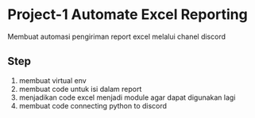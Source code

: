 # Project-1 Automate Excel Reporting
Membuat automasi pengiriman report excel melalui chanel discord
## Step
1. membuat virtual env
2. membuat code untuk isi dalam report
3. menjadikan code excel menjadi module agar dapat digunakan lagi
4. membuat code connecting python to discord
